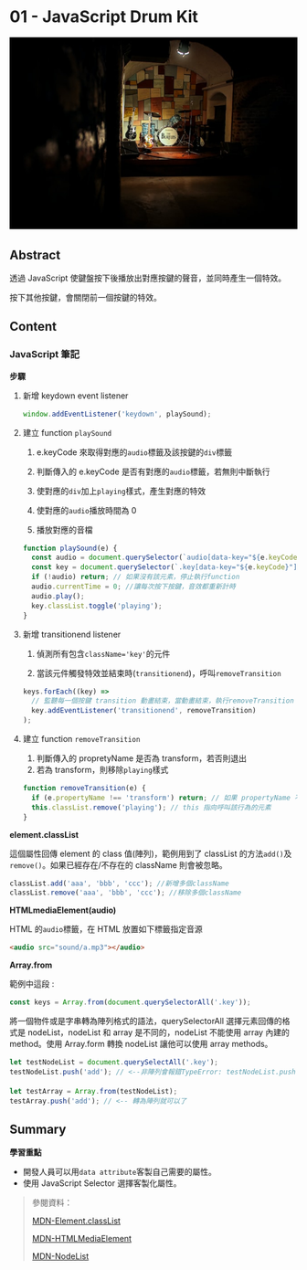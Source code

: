 # 01 - JavaScript Drum Kit

![image](../assets/image/drumKit.jpg)

## Abstract

透過 JavaScript 使鍵盤按下後播放出對應按鍵的聲音，並同時產生一個特效。

按下其他按鍵，會關閉前一個按鍵的特效。

## Content

### JavaScript 筆記

**步驟**

1. 新增 keydown event listener

   ```javascript
   window.addEventListener('keydown', playSound);
   ```

2. 建立 function `playSound`

   1. e.keyCode 來取得對應的`audio`標籤及該按鍵的`div`標籤

   2. 判斷傳入的 e.keyCode 是否有對應的`audio`標籤，若無則中斷執行

   3. 使對應的`div`加上`playing`樣式，產生對應的特效

   4. 使對應的`audio`播放時間為 0

   5. 播放對應的音檔

   ```javascript
   function playSound(e) {
     const audio = document.querySelector(`audio[data-key="${e.keyCode}"]`);
     const key = document.querySelector(`.key[data-key="${e.keyCode}"]`);
     if (!audio) return; // 如果沒有該元素，停止執行function
     audio.currentTime = 0; //讓每次按下按鍵，音效都重新計時
     audio.play();
     key.classList.toggle('playing');
   }
   ```

3. 新增 transitionend listener

   1. 偵測所有包含`className='key'`的元件

   2. 當該元件觸發特效並結束時(`transitionend`)，呼叫`removeTransition`

   ```javascript
   keys.forEach((key) =>
     // 監聽每一個按鍵 transition 動畫結束，當動畫結束，執行removeTransition
     key.addEventListener('transitionend', removeTransition)
   );
   ```

4. 建立 function `removeTransition`

   1. 判斷傳入的 propretyName 是否為 transform，若否則退出
   2. 若為 transform，則移除`playing`樣式

   ```javascript
   function removeTransition(e) {
     if (e.propertyName !== 'transform') return; // 如果 propertyName 不是 transform 行為，略過它
     this.classList.remove('playing'); // this 指向呼叫該行為的元素
   }
   ```

**element.classList**

這個屬性回傳 element 的 class 值(陣列)，範例用到了 classList 的方法`add()`及`remove()`。如果已經存在/不存在的 className 則會被忽略。

```javascript
classList.add('aaa', 'bbb', 'ccc'); //新增多個className
classList.remove('aaa', 'bbb', 'ccc'); //移除多個className
```

**HTMLmediaElement(audio)**

HTML 的`audio`標籤，在 HTML 放置如下標籤指定音源

```html
<audio src="sound/a.mp3"></audio>
```

**Array.from**

範例中這段 :

```javascript
const keys = Array.from(document.querySelectorAll('.key'));
```

將一個物件或是字串轉為陣列格式的語法，querySelectorAll 選擇元素回傳的格式是 nodeList，nodeList 和 array 是不同的，nodeList 不能使用 array 內建的 method。使用 Array.form 轉換 nodeList 讓他可以使用 array methods。

```javascript
let testNodeList = document.querySelectAll('.key');
testNodeList.push('add'); // <--非陣列會報錯TypeError: testNodeList.push is not a function

let testArray = Array.from(testNodeList);
testArray.push('add'); // <-- 轉為陣列就可以了
```

## Summary

**學習重點**

- 開發人員可以用`data attribute`客製自己需要的屬性。
- 使用 JavaScript Selector 選擇客製化屬性。

> 參閱資料：
>
> [MDN-Element.classList](https://developer.mozilla.org/en-US/docs/Web/API/Element/classList)
>
> [MDN-HTMLMediaElement](https://developer.mozilla.org/en-US/docs/Web/API/HTMLMediaElement)
>
> [MDN-NodeList](https://developer.mozilla.org/en-US/docs/Web/API/NodeList)
